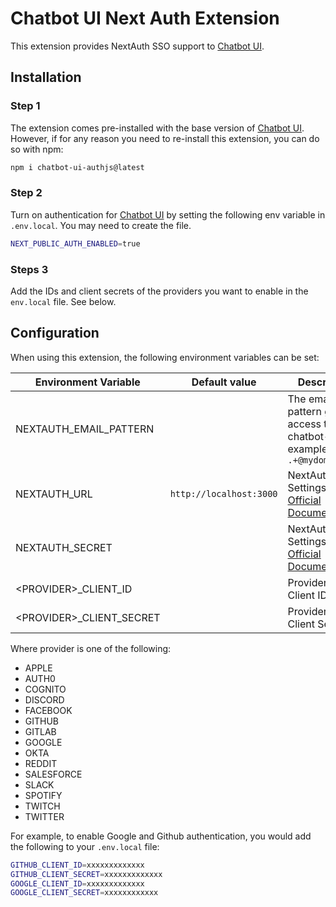 # Chatbot UI Next Auth Extension

This extension provides NextAuth SSO support to [Chatbot UI](https://github.com/jorge-menjivar/chatbot-ui).

## Installation

### Step 1

The extension comes pre-installed with the base version of [Chatbot UI](https://github.com/jorge-menjivar/chatbot-ui). However, if for any reason you need to re-install this extension, you can do so with npm:

```sh
npm i chatbot-ui-authjs@latest
```

### Step 2

Turn on authentication for [Chatbot UI](https://github.com/jorge-menjivar/chatbot-ui) by setting the following env variable in `.env.local`. You may need to create the file.

```sh
NEXT_PUBLIC_AUTH_ENABLED=true
```

### Steps 3

Add the IDs and client secrets of the providers you want to enable in the `env.local` file. See below.

## Configuration

When using this extension, the following environment variables can be set:

| Environment Variable        | Default value           | Description                                                                                |
| --------------------------- | ----------------------- | ------------------------------------------------------------------------------------------ |
| NEXTAUTH_EMAIL_PATTERN      |                         | The email regex pattern granted access to chatbot-ui. For example `.+@mydomain.com`        |
| NEXTAUTH_URL                | `http://localhost:3000` | NextAuth Settings. See [Official Document](https://next-auth.js.org/configuration/options) |
| NEXTAUTH_SECRET             |                         | NextAuth Settings. See [Official Document](https://next-auth.js.org/configuration/options) |
| \<PROVIDER\>\_CLIENT_ID     |                         | Provider OAuth Client ID                                                                   |
| \<PROVIDER\>\_CLIENT_SECRET |                         | Provider OAuth Client Secret                                                               |

Where provider is one of the following:

- APPLE
- AUTH0
- COGNITO
- DISCORD
- FACEBOOK
- GITHUB
- GITLAB
- GOOGLE
- OKTA
- REDDIT
- SALESFORCE
- SLACK
- SPOTIFY
- TWITCH
- TWITTER

For example, to enable Google and Github authentication, you would add the following to your `.env.local` file:

```sh
GITHUB_CLIENT_ID=xxxxxxxxxxxxx
GITHUB_CLIENT_SECRET=xxxxxxxxxxxxx
GOOGLE_CLIENT_ID=xxxxxxxxxxxxx
GOOGLE_CLIENT_SECRET=xxxxxxxxxxxx
```
